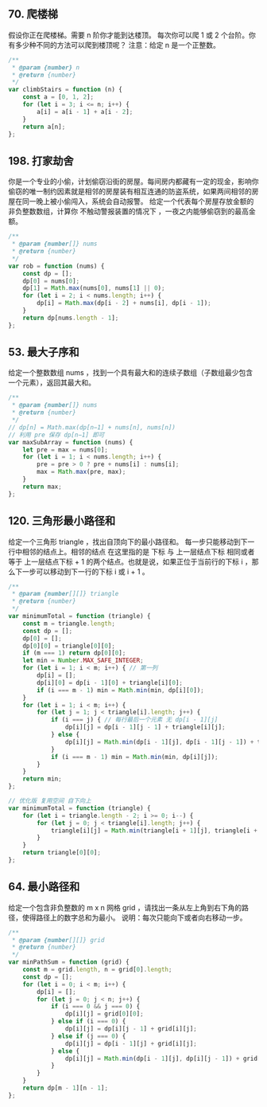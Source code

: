 ## 70. 爬楼梯
假设你正在爬楼梯。需要 n 阶你才能到达楼顶。
每次你可以爬 1 或 2 个台阶。你有多少种不同的方法可以爬到楼顶呢？
注意：给定 n 是一个正整数。

```js
/**
 * @param {number} n
 * @return {number}
 */
var climbStairs = function (n) {
    const a = [0, 1, 2];
    for (let i = 3; i <= n; i++) {
        a[i] = a[i - 1] + a[i - 2];
    }
    return a[n];
};
```

## 198. 打家劫舍
你是一个专业的小偷，计划偷窃沿街的房屋。每间房内都藏有一定的现金，影响你偷窃的唯一制约因素就是相邻的房屋装有相互连通的防盗系统，如果两间相邻的房屋在同一晚上被小偷闯入，系统会自动报警。
给定一个代表每个房屋存放金额的非负整数数组，计算你 不触动警报装置的情况下 ，一夜之内能够偷窃到的最高金额。

```js
/**
 * @param {number[]} nums
 * @return {number}
 */
var rob = function (nums) {
    const dp = [];
    dp[0] = nums[0];
    dp[1] = Math.max(nums[0], nums[1] || 0);
    for (let i = 2; i < nums.length; i++) {
        dp[i] = Math.max(dp[i - 2] + nums[i], dp[i - 1]);
    }
    return dp[nums.length - 1];
};
```

## 53. 最大子序和
给定一个整数数组 nums ，找到一个具有最大和的连续子数组（子数组最少包含一个元素），返回其最大和。

```js
/**
 * @param {number[]} nums
 * @return {number}
 */
// dp[n] = Math.max(dp[n−1] + nums[n], nums[n])
// 利用 pre 保存 dp[n−1] 即可
var maxSubArray = function (nums) {
    let pre = max = nums[0];
    for (let i = 1; i < nums.length; i++) {
        pre = pre > 0 ? pre + nums[i] : nums[i];
        max = Math.max(pre, max);
    }
    return max;
};
```
 
## 120. 三角形最小路径和
给定一个三角形 triangle ，找出自顶向下的最小路径和。
每一步只能移动到下一行中相邻的结点上。相邻的结点 在这里指的是 下标 与 上一层结点下标 相同或者等于 上一层结点下标 + 1 的两个结点。也就是说，如果正位于当前行的下标 i ，那么下一步可以移动到下一行的下标 i 或 i + 1 。

```js
/**
 * @param {number[][]} triangle
 * @return {number}
 */
var minimumTotal = function (triangle) {
    const m = triangle.length;
    const dp = [];
    dp[0] = [];
    dp[0][0] = triangle[0][0];
    if (m === 1) return dp[0][0];
    let min = Number.MAX_SAFE_INTEGER;
    for (let i = 1; i < m; i++) { // 第一列
        dp[i] = [];
        dp[i][0] = dp[i - 1][0] + triangle[i][0];
        if (i === m - 1) min = Math.min(min, dp[i][0]);
    }
    for (let i = 1; i < m; i++) {
        for (let j = 1; j < triangle[i].length; j++) {
            if (i === j) { // 每行最后一个元素 无 dp[i - 1][j]
                dp[i][j] = dp[i - 1][j - 1] + triangle[i][j];
            } else {
                dp[i][j] = Math.min(dp[i - 1][j], dp[i - 1][j - 1]) + triangle[i][j];
            }
            if (i === m - 1) min = Math.min(min, dp[i][j]);
        }
    }
    return min;
};

// 优化版 复用空间 自下向上
var minimumTotal = function (triangle) {
    for (let i = triangle.length - 2; i >= 0; i--) {
        for (let j = 0; j < triangle[i].length; j++) {
            triangle[i][j] = Math.min(triangle[i + 1][j], triangle[i + 1][j + 1]) + triangle[i][j];
        }
    }
    return triangle[0][0];
};
```

## 64. 最小路径和
给定一个包含非负整数的 m x n 网格 grid ，请找出一条从左上角到右下角的路径，使得路径上的数字总和为最小。
说明：每次只能向下或者向右移动一步。

```js
/**
 * @param {number[][]} grid
 * @return {number}
 */
var minPathSum = function (grid) {
    const m = grid.length, n = grid[0].length;
    const dp = [];
    for (let i = 0; i < m; i++) {
        dp[i] = [];
        for (let j = 0; j < n; j++) {
            if (i === 0 && j === 0) {
                dp[i][j] = grid[0][0];
            } else if (i === 0) {
                dp[i][j] = dp[i][j - 1] + grid[i][j];
            } else if (j === 0) {
                dp[i][j] = dp[i - 1][j] + grid[i][j];
            } else {
                dp[i][j] = Math.min(dp[i - 1][j], dp[i][j - 1]) + grid[i][j];
            }
        }
    }
    return dp[m - 1][n - 1];
};
```